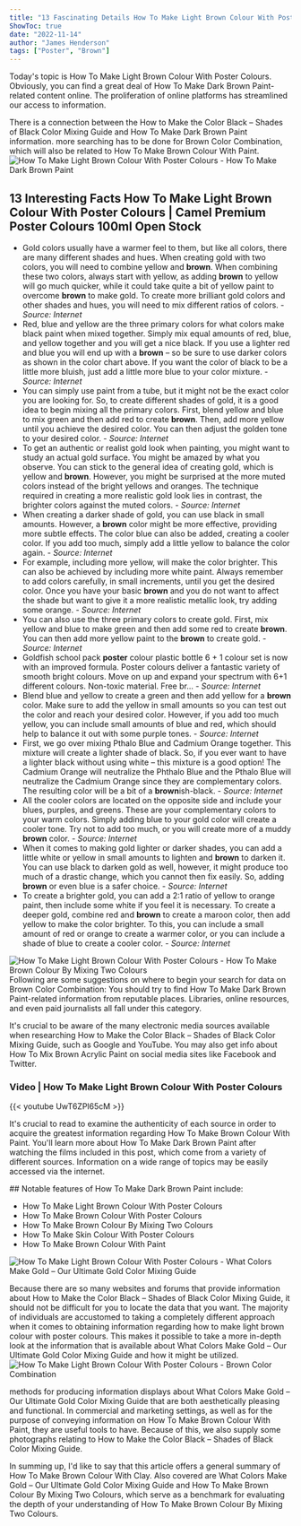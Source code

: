 ```yaml
---
title: "13 Fascinating Details How To Make Light Brown Colour With Poster Colours"
ShowToc: true 
date: "2022-11-14"
author: "James Henderson" 
tags: ["Poster", "Brown"]
---
```


Today's topic is How To Make Light Brown Colour With Poster Colours. Obviously, you can find a great deal of How To Make Dark Brown Paint-related content online. The proliferation of online platforms has streamlined our access to information.

There is a connection between the How to Make the Color Black – Shades of Black Color Mixing Guide and How To Make Dark Brown Paint information. more searching has to be done for Brown Color Combination, which will also be related to How To Make Brown Colour With Paint.
<img loading="lazy" src="http://warisanlighting.com/wp-content/uploads/parser/light-brown-wall-paint-6.jpg" onerror="this.onerror=null;this.src='https://blogger.googleusercontent.com/img/a/AVvXsEhe7F7TRXHtjiKvHb5vS7DmnxvpHiDyoYyYvm1nHB3Qp2_w3BnM6A2eq4v7FYxCC9bfZt3a9vIMtAYEKUiaDQbHMg-ViyGmRIj39MLp0bGFfgfYw1Dc9q_H-T0wiTm3l0Uq42dETrN9eC8aGJ9_IORZsxST1AcLR7np1koOfcc7tnHa4S8Mwz_xD9d0=s16000';" alt="How To Make Light Brown Colour With Poster Colours - How To Make Dark Brown Paint" >

## 13 Interesting Facts How To Make Light Brown Colour With Poster Colours | Camel Premium Poster Colours 100ml Open Stock
-   Gold colors usually have a warmer feel to them, but like all colors, there are many different shades and hues. When creating gold with two colors, you will need to combine yellow and **brown**. When combining these two colors, always start with yellow, as adding **brown** to yellow will go much quicker, while it could take quite a bit of yellow paint to overcome **brown** to make gold. To create more brilliant gold colors and other shades and hues, you will need to mix different ratios of colors. - <cite>Source: Internet</cite>
-   Red, blue and yellow are the three primary colors for what colors make black paint when mixed together. Simply mix equal amounts of red, blue, and yellow together and you will get a nice black. If you use a lighter red and blue you will end up with a **brown** – so be sure to use darker colors as shown in the color chart above. If you want the color of black to be a little more bluish, just add a little more blue to your color mixture. - <cite>Source: Internet</cite>
-   You can simply use paint from a tube, but it might not be the exact color you are looking for. So, to create different shades of gold, it is a good idea to begin mixing all the primary colors. First, blend yellow and blue to mix green and then add red to create **brown**. Then, add more yellow until you achieve the desired color. You can then adjust the golden tone to your desired color. - <cite>Source: Internet</cite>
-   To get an authentic or realist gold look when painting, you might want to study an actual gold surface. You might be amazed by what you observe. You can stick to the general idea of creating gold, which is yellow and **brown**. However, you might be surprised at the more muted colors instead of the bright yellows and oranges. The technique required in creating a more realistic gold look lies in contrast, the brighter colors against the muted colors. - <cite>Source: Internet</cite>
-   When creating a darker shade of gold, you can use black in small amounts. However, a **brown** color might be more effective, providing more subtle effects. The color blue can also be added, creating a cooler color. If you add too much, simply add a little yellow to balance the color again. - <cite>Source: Internet</cite>
-   For example, including more yellow, will make the color brighter. This can also be achieved by including more white paint. Always remember to add colors carefully, in small increments, until you get the desired color. Once you have your basic **brown** and you do not want to affect the shade but want to give it a more realistic metallic look, try adding some orange. - <cite>Source: Internet</cite>
-   You can also use the three primary colors to create gold. First, mix yellow and blue to make green and then add some red to create **brown**. You can then add more yellow paint to the **brown** to create gold. - <cite>Source: Internet</cite>
-   Goldfish school pack **poster** colour plastic bottle 6 + 1 colour set is now with an improved formula. Poster colours deliver a fantastic variety of smooth bright colours. Move on up and expand your spectrum with 6+1 different colours. Non-toxic material. Free br... - <cite>Source: Internet</cite>
-   Blend blue and yellow to create a green and then add yellow for a **brown** color. Make sure to add the yellow in small amounts so you can test out the color and reach your desired color. However, if you add too much yellow, you can include small amounts of blue and red, which should help to balance it out with some purple tones. - <cite>Source: Internet</cite>
-   First, we go over mixing Pthalo Blue and Cadmium Orange together. This mixture will create a lighter shade of black. So, if you ever want to have a lighter black without using white – this mixture is a good option! The Cadmium Orange will neutralize the Phthalo Blue and the Pthalo Blue will neutralize the Cadmium Orange since they are complementary colors. The resulting color will be a bit of a **brown**ish-black. - <cite>Source: Internet</cite>
-   All the cooler colors are located on the opposite side and include your blues, purples, and greens. These are your complementary colors to your warm colors. Simply adding blue to your gold color will create a cooler tone. Try not to add too much, or you will create more of a muddy **brown** color. - <cite>Source: Internet</cite>
-   When it comes to making gold lighter or darker shades, you can add a little white or yellow in small amounts to lighten and **brown** to darken it. You can use black to darken gold as well, however, it might produce too much of a drastic change, which you cannot then fix easily. So, adding **brown** or even blue is a safer choice. - <cite>Source: Internet</cite>
-   To create a brighter gold, you can add a 2:1 ratio of yellow to orange paint, then include some white if you feel it is necessary. To create a deeper gold, combine red and **brown** to create a maroon color, then add yellow to make the color brighter. To this, you can include a small amount of red or orange to create a warmer color, or you can include a shade of blue to create a cooler color. - <cite>Source: Internet</cite>


<img loading="lazy" src="http://digitalsynopsis.com/wp-content/uploads/2016/01/minimal-web-color-palettes-combination-hex-code-6.png" onerror="this.onerror=null;this.src='https://blogger.googleusercontent.com/img/a/AVvXsEhe7F7TRXHtjiKvHb5vS7DmnxvpHiDyoYyYvm1nHB3Qp2_w3BnM6A2eq4v7FYxCC9bfZt3a9vIMtAYEKUiaDQbHMg-ViyGmRIj39MLp0bGFfgfYw1Dc9q_H-T0wiTm3l0Uq42dETrN9eC8aGJ9_IORZsxST1AcLR7np1koOfcc7tnHa4S8Mwz_xD9d0=s16000';" alt="How To Make Light Brown Colour With Poster Colours - How To Make Brown Colour By Mixing Two Colours" >
Following are some suggestions on where to begin your search for data on Brown Color Combination:
You should try to find How To Make Dark Brown Paint-related information from reputable places. Libraries, online resources, and even paid journalists all fall under this category.

It's crucial to be aware of the many electronic media sources available when researching How to Make the Color Black – Shades of Black Color Mixing Guide, such as Google and YouTube. You may also get info about How To Mix Brown Acrylic Paint on social media sites like Facebook and Twitter.

### Video | How To Make Light Brown Colour With Poster Colours
{{< youtube UwT6ZPl65cM >}} 


It's crucial to read to examine the authenticity of each source in order to acquire the greatest information regarding How To Make Brown Colour With Paint.
You'll learn more about How To Make Dark Brown Paint after watching the films included in this post, which come from a variety of different sources. Information on a wide range of topics may be easily accessed via the internet.
<script async="async" data-cfasync="false" src="//normallydemandedalter.com/fe63df3c5408708b15d8dc3d9b206b31/invoke.js"></script>
<div id="container-fe63df3c5408708b15d8dc3d9b206b31"></div>
## Notable features of How To Make Dark Brown Paint include:

- How To Make Light Brown Colour With Poster Colours
- How To Make Brown Colour With Poster Colours
- How To Make Brown Colour By Mixing Two Colours
- How To Make Skin Colour With Poster Colours
- How To Make Brown Colour With Paint

 <img loading="lazy" src="http://hairstyles-galaxy.com/wp-content/uploads/2016/09/rose-gold-with-caramel-hair-highlights.jpg" onerror="this.onerror=null;this.src='https://blogger.googleusercontent.com/img/a/AVvXsEhe7F7TRXHtjiKvHb5vS7DmnxvpHiDyoYyYvm1nHB3Qp2_w3BnM6A2eq4v7FYxCC9bfZt3a9vIMtAYEKUiaDQbHMg-ViyGmRIj39MLp0bGFfgfYw1Dc9q_H-T0wiTm3l0Uq42dETrN9eC8aGJ9_IORZsxST1AcLR7np1koOfcc7tnHa4S8Mwz_xD9d0=s16000';" alt="How To Make Light Brown Colour With Poster Colours - What Colors Make Gold – Our Ultimate Gold Color Mixing Guide" >

Because there are so many websites and forums that provide information about How to Make the Color Black – Shades of Black Color Mixing Guide, it should not be difficult for you to locate the data that you want.
The majority of individuals are accustomed to taking a completely different approach when it comes to obtaining information regarding how to make light brown colour with poster colours. This makes it possible to take a more in-depth look at the information that is available about What Colors Make Gold – Our Ultimate Gold Color Mixing Guide and how it might be utilized.
<img loading="lazy" src="https://empire-s3-production.bobvila.com/slides/35804/original/Sherwin-Williams_Stardew_2.jpg?1581036623" onerror="this.onerror=null;this.src='https://blogger.googleusercontent.com/img/a/AVvXsEhe7F7TRXHtjiKvHb5vS7DmnxvpHiDyoYyYvm1nHB3Qp2_w3BnM6A2eq4v7FYxCC9bfZt3a9vIMtAYEKUiaDQbHMg-ViyGmRIj39MLp0bGFfgfYw1Dc9q_H-T0wiTm3l0Uq42dETrN9eC8aGJ9_IORZsxST1AcLR7np1koOfcc7tnHa4S8Mwz_xD9d0=s16000';" alt="How To Make Light Brown Colour With Poster Colours - Brown Color Combination" >

methods for producing information displays about What Colors Make Gold – Our Ultimate Gold Color Mixing Guide that are both aesthetically pleasing and functional. In commercial and marketing settings, as well as for the purpose of conveying information on How To Make Brown Colour With Paint, they are useful tools to have. Because of this, we also supply some photographs relating to How to Make the Color Black – Shades of Black Color Mixing Guide.

In summing up, I'd like to say that this article offers a general summary of How To Make Brown Colour With Clay. Also covered are What Colors Make Gold – Our Ultimate Gold Color Mixing Guide and How To Make Brown Colour By Mixing Two Colours, which serve as a benchmark for evaluating the depth of your understanding of How To Make Brown Colour By Mixing Two Colours.
	

